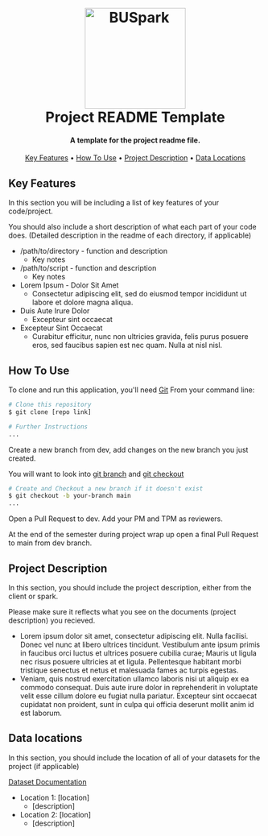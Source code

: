 
<h1 align="center">
  <br>
  <a href="https://www.bu.edu/spark/" target="_blank"><img src="https://www.bu.edu/spark/files/2023/08/logo.png" alt="BUSpark" width="200"></a>
  <br>
  Project README Template <change to project name>
  <br>
</h1>

<h4 align="center">A template for the project readme file. </h4> <change to repo short description>

<p align="center">
  <a href="#key-features">Key Features</a> •
  <a href="#how-to-use">How To Use</a> •
  <a href="#project-description">Project Description</a> •
  <a href="#data-locations">Data Locations</a>
</p>

## Key Features
In this section you will be including a list of key features of your code/project.

You should also include a short description of what each part of your code does. (Detailed description in the readme of each directory, if applicable)
* /path/to/directory - function and description
  - Key notes
* /path/to/script - function and description
  - Key notes
* Lorem Ipsum - Dolor Sit Amet
  - Consectetur adipiscing elit, sed do eiusmod tempor incididunt ut labore et dolore magna aliqua.
* Duis Aute Irure Dolor
  - Excepteur sint occaecat
* Excepteur Sint Occaecat
  - Curabitur efficitur, nunc non ultricies gravida, felis purus posuere eros, sed faucibus sapien est nec quam. Nulla at nisl nisl.
 
## How To Use

To clone and run this application, you'll need <a href="https://git-scm.com" target="_blank">Git</a>
From your command line:

```bash
# Clone this repository
$ git clone [repo link]

# Further Instructions
...
```

Create a new branch from dev, add changes on the new branch you just created.

You will want to look into <a href="https://git-scm.com/docs/git-branch" target="_blank">git branch</a> and <a href="https://git-scm.com/docs/git-checkout" target="_blank">git checkout</a>

```bash
# Create and Checkout a new branch if it doesn't exist
$ git checkout -b your-branch main
...
```

Open a Pull Request to dev. Add your PM and TPM as reviewers. 

At the end of the semester during project wrap up open a final Pull Request to main from dev branch.
 
## Project Description

In this section, you should include the project description, either from the client or spark.

Please make sure it reflects what you see on the documents (project description) you recieved.

* Lorem ipsum dolor sit amet, consectetur adipiscing elit. Nulla facilisi. Donec vel nunc at libero ultrices tincidunt. Vestibulum ante ipsum primis in faucibus orci luctus et ultrices posuere cubilia curae; Mauris ut ligula nec risus posuere ultricies at et ligula. Pellentesque habitant morbi tristique senectus et netus et malesuada fames ac turpis egestas.
* Veniam, quis nostrud exercitation ullamco laboris nisi ut aliquip ex ea commodo consequat. Duis aute irure dolor in reprehenderit in voluptate velit esse cillum dolore eu fugiat nulla pariatur. Excepteur sint occaecat cupidatat non proident, sunt in culpa qui officia deserunt mollit anim id est laborum.

## Data locations

In this section, you should include the location of all of your datasets for the project (if applicable)

<a href="dataset-documentation">Dataset Documentation</a>
* Location 1: [location]
  - [description]
* Location 2: [location]
  - [description]
